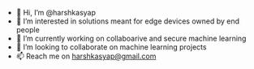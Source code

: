 - 👋 Hi, I’m @harshkasyap
- 👀 I’m interested in solutions meant for edge devices owned by end people
- 🌱 I’m currently working on collaboarive and secure machine learning
- 💞️ I’m looking to collaborate on machine learning projects
- 📫 Reach me on harshkasyap@gmail.com

<!---
harshkasyap/harshkasyap is a ✨ special ✨ repository because its `README.md` (this file) appears on your GitHub profile.
You can click the Preview link to take a look at your changes.
--->
